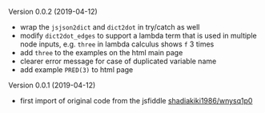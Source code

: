 Version 0.0.2 (2019-04-12)

* wrap the `jsjson2dict` and `dict2dot` in try/catch as well
* modify `dict2dot_edges` to support a lambda term that is used in multiple node inputs, e.g. `three` in lambda calculus shows `f` 3 times
* add `three` to the examples on the html main page
* clearer error message for case of duplicated variable name
* add example `PRED(3)` to html page


Version 0.0.1 (2019-04-12)

* first import of original code from the jsfiddle [shadiakiki1986/wnysq1p0](https://jsfiddle.net/shadiakiki1986/wnysq1p0/)
